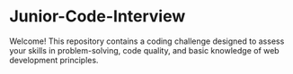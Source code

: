 # Junior-Code-Interview
Welcome! This repository contains a coding challenge designed to assess your skills in problem-solving, code quality, and basic knowledge of web development principles.
